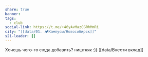 ```yaml
---
share: true
banner: 
tags:
  - club
social-link: https://t.me/+46yAvMazCGRhMmRi
city: "[[data/01. 🏕️Кампусы/Новосибирск]]"
s21-leader: []
---
```


Хочешь чего-то сюда добавить? ништяяк :))
[[data/Внести вклад]]